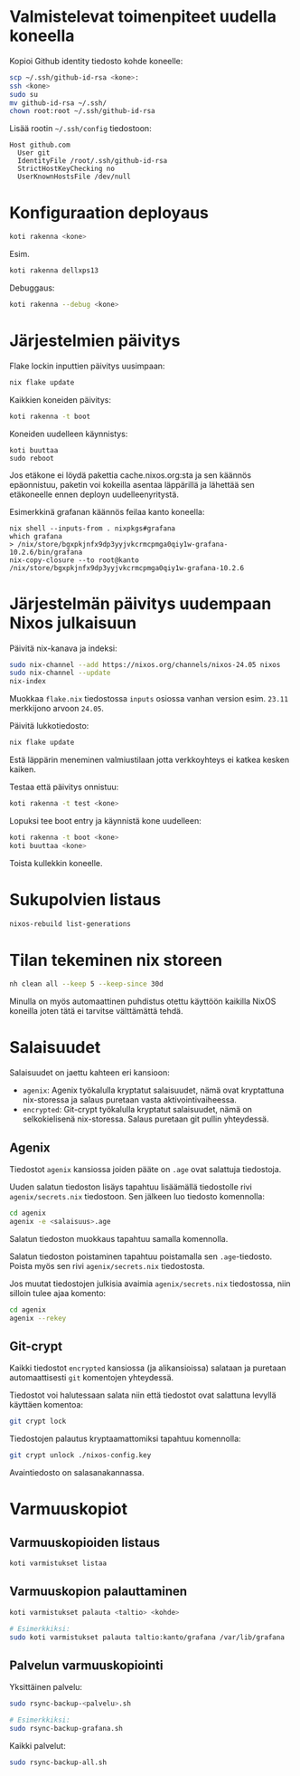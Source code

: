 # Valmistelevat toimenpiteet uudella koneella

Kopioi Github identity tiedosto kohde koneelle:
```bash
scp ~/.ssh/github-id-rsa <kone>:
ssh <kone>
sudo su
mv github-id-rsa ~/.ssh/
chown root:root ~/.ssh/github-id-rsa
```

Lisää rootin `~/.ssh/config` tiedostoon:
```
Host github.com
  User git
  IdentityFile /root/.ssh/github-id-rsa
  StrictHostKeyChecking no
  UserKnownHostsFile /dev/null
```


# Konfiguraation deployaus

```bash
koti rakenna <kone>
```

Esim.

```bash
koti rakenna dellxps13
```

Debuggaus:

```bash
koti rakenna --debug <kone>
```

# Järjestelmien päivitys

Flake lockin inputtien päivitys uusimpaan:
```bash
nix flake update
```

Kaikkien koneiden päivitys:
```bash
koti rakenna -t boot
```

Koneiden uudelleen käynnistys:
```
koti buuttaa
sudo reboot
```

Jos etäkone ei löydä pakettia cache.nixos.org:sta ja sen käännös epäonnistuu, paketin voi kokeilla asentaa läppärillä ja lähettää sen etäkoneelle ennen deployn uudelleenyritystä.

Esimerkkinä grafanan käännös feilaa kanto koneella:
```
nix shell --inputs-from . nixpkgs#grafana
which grafana
> /nix/store/bgxpkjnfx9dp3yyjvkcrmcpmga0qiy1w-grafana-10.2.6/bin/grafana
nix-copy-closure --to root@kanto /nix/store/bgxpkjnfx9dp3yyjvkcrmcpmga0qiy1w-grafana-10.2.6
```

# Järjestelmän päivitys uudempaan Nixos julkaisuun

Päivitä nix-kanava ja indeksi:
```bash
sudo nix-channel --add https://nixos.org/channels/nixos-24.05 nixos
sudo nix-channel --update
nix-index
```

Muokkaa `flake.nix` tiedostossa `inputs` osiossa vanhan version esim. `23.11` merkkijono arvoon `24.05`.

Päivitä lukkotiedosto:

```bash
nix flake update
```

Estä läppärin meneminen valmiustilaan jotta verkkoyhteys ei katkea kesken kaiken.

Testaa että päivitys onnistuu:

```bash
koti rakenna -t test <kone>
```

Lopuksi tee boot entry ja käynnistä kone uudelleen:

```bash
koti rakenna -t boot <kone>
koti buuttaa <kone>
```

Toista kullekkin koneelle.

# Sukupolvien listaus

```bash
nixos-rebuild list-generations
```

# Tilan tekeminen nix storeen

```bash
nh clean all --keep 5 --keep-since 30d
```

Minulla on myös automaattinen puhdistus otettu käyttöön kaikilla NixOS koneilla joten tätä ei tarvitse välttämättä tehdä.

# Salaisuudet

Salaisuudet on jaettu kahteen eri kansioon:

- `agenix`: Agenix työkalulla kryptatut salaisuudet, nämä ovat kryptattuna nix-storessa ja salaus puretaan vasta aktivointivaiheessa.
- `encrypted`: Git-crypt työkalulla kryptatut salaisuudet, nämä on selkokielisenä nix-storessa. Salaus puretaan git pullin yhteydessä.

## Agenix

Tiedostot `agenix` kansiossa joiden pääte on `.age` ovat salattuja tiedostoja.

Uuden salatun tiedoston lisäys tapahtuu lisäämällä tiedostolle rivi `agenix/secrets.nix` tiedostoon. Sen jälkeen luo tiedosto komennolla:

```bash
cd agenix
agenix -e <salaisuus>.age
```

Salatun tiedoston muokkaus tapahtuu samalla komennolla.

Salatun tiedoston poistaminen tapahtuu poistamalla sen `.age`-tiedosto. Poista myös sen rivi `agenix/secrets.nix` tiedostosta.

Jos muutat tiedostojen julkisia avaimia `agenix/secrets.nix` tiedostossa, niin silloin tulee ajaa komento:

```bash
cd agenix
agenix --rekey
```

## Git-crypt

Kaikki tiedostot `encrypted` kansiossa (ja alikansioissa) salataan ja puretaan automaattisesti `git` komentojen yhteydessä.

Tiedostot voi halutessaan salata niin että tiedostot ovat salattuna levyllä käyttäen komentoa:

```bash
git crypt lock
```

Tiedostojen palautus kryptaamattomiksi tapahtuu komennolla:

```bash
git crypt unlock ./nixos-config.key
```

Avaintiedosto on salasanakannassa.


# Varmuuskopiot

## Varmuuskopioiden listaus
```bash
koti varmistukset listaa
```

## Varmuuskopion palauttaminen
```bash
koti varmistukset palauta <taltio> <kohde>

# Esimerkkiksi:
sudo koti varmistukset palauta taltio:kanto/grafana /var/lib/grafana
```

## Palvelun varmuuskopiointi
Yksittäinen palvelu:
```bash
sudo rsync-backup-<palvelu>.sh

# Esimerkkiksi:
sudo rsync-backup-grafana.sh
```

Kaikki palvelut:
```bash
sudo rsync-backup-all.sh
```

